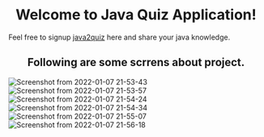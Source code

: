 <h1 align="center">Welcome to Java Quiz Application!</h1>

Feel free to signup [java2quiz](https://java2quiz.herokuapp.com/) here and share your java knowledge.

<h2 align="center">Following are some scrrens about project.</h2>

![Screenshot from 2022-01-07 21-53-43](https://user-images.githubusercontent.com/58630029/149130940-483dff15-5990-4e53-a96f-8420e78186e5.png)
![Screenshot from 2022-01-07 21-53-57](https://user-images.githubusercontent.com/58630029/149130944-dec44a88-a460-434e-abab-e7c42424eec3.png)
![Screenshot from 2022-01-07 21-54-24](https://user-images.githubusercontent.com/58630029/149130947-ffcfdab7-257a-4d89-a221-4564ce4387f9.png)
![Screenshot from 2022-01-07 21-54-34](https://user-images.githubusercontent.com/58630029/149130953-d97a3768-8faf-4264-b27f-f28a943b0659.png)
![Screenshot from 2022-01-07 21-55-07](https://user-images.githubusercontent.com/58630029/149130960-4fea3a0c-2f28-43a9-82ef-80608937a2c6.png)
![Screenshot from 2022-01-07 21-56-18](https://user-images.githubusercontent.com/58630029/149130961-b513ecab-6353-4f30-931d-8452529b4767.png)
